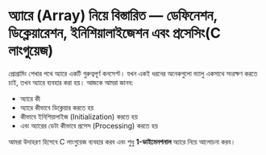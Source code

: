 # অ্যারে (Array) নিয়ে বিস্তারিত — ডেফিনেশন, ডিক্লেয়ারেশন, ইনিশিয়ালাইজেশন এবং প্রসেসিং(C লাংগুয়েজ)

প্রোগ্রামিং শেখার পথে অ্যারে একটি গুরুত্বপূর্ণ কনসেপ্ট। যখন একই ধরনের অনেকগুলো ভ্যালু একসাথে সংরক্ষণ করতে চাই, তখন অ্যারে ব্যবহার করা হয়। আজকে আমরা জানব:

* অ্যারে কী
* অ্যারে কীভাবে ডিক্লেয়ার করতে হয়
* কীভাবে ইনিশিয়ালাইজ (Initialization) করতে হয়
* এবং অ্যারের ডেটা কীভাবে প্রসেস (Processing) করতে হয়

আমরা উদাহরণ হিসেবে C লাংগুয়েজ ব্যবহার করব এবং শুধু **1-ডাইমেনশনাল** অ্যারে নিয়ে আলোচনা করব।